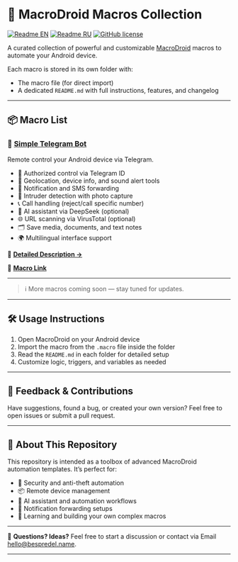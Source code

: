 # 📱 MacroDroid Macros Collection

[![Readme EN](https://img.shields.io/badge/README-EN-blue.svg)](https://github.com/BespredeL/MacroDroid/blob/master/README.md)
[![Readme RU](https://img.shields.io/badge/README-RU-blue.svg)](https://github.com/BespredeL/MacroDroid/blob/master/README_RU.md)
[![GitHub license](https://img.shields.io/badge/license-MIT-458a7b.svg)](https://github.com/BespredeL/MacroDroid/blob/master/LICENSE)

A curated collection of powerful and customizable [MacroDroid](https://www.macrodroid.com) macros to automate your Android device.

Each macro is stored in its own folder with:

- The macro file (for direct import)
- A dedicated `README.md` with full instructions, features, and changelog

---

## 📦 Macro List

### 🤖 [Simple Telegram Bot](./SimpleTelegramBot/)
Remote control your Android device via Telegram.

- 🔐 Authorized control via Telegram ID
- 📍 Geolocation, device info, and sound alert tools
- 🔁 Notification and SMS forwarding
- 📸 Intruder detection with photo capture
- 📞 Call handling (reject/call specific number)
- 🧠 AI assistant via DeepSeek (optional)
- 🌐 URL scanning via VirusTotal (optional)
- 🗂️ Save media, documents, and text notes
- 🌍 Multilingual interface support

📄 **[Detailed Description →](./SimpleTelegramBot/README.md)**

📲 **[Macro Link](https://www.macrodroidlink.com/macrostore?id=25355)**

---

> ℹ️ More macros coming soon — stay tuned for updates.

---

## 🛠 Usage Instructions

1. Open MacroDroid on your Android device
2. Import the macro from the `.macro` file inside the folder
3. Read the `README.md` in each folder for detailed setup
4. Customize logic, triggers, and variables as needed

---

## 💬 Feedback & Contributions

Have suggestions, found a bug, or created your own version?
Feel free to open issues or submit a pull request.

---

## 🧩 About This Repository

This repository is intended as a toolbox of advanced MacroDroid automation templates.
It’s perfect for:

- 🔐 Security and anti-theft automation
- 📦 Remote device management
- 🧠 AI assistant and automation workflows
- 📡 Notification forwarding setups
- 🔧 Learning and building your own complex macros

---

📣 **Questions? Ideas?**
Feel free to start a discussion or contact via Email [hello@bespredel.name](mailto:hello@bespredel.name).

---
